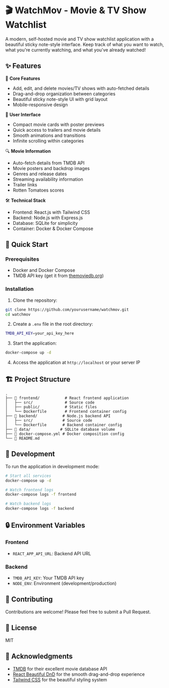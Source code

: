 # 🎬 WatchMov - Movie & TV Show Watchlist

A modern, self-hosted movie and TV show watchlist application with a beautiful sticky note-style interface. Keep track of what you want to watch, what you're currently watching, and what you've already watched!

## ✨ Features

🎯 **Core Features**
- Add, edit, and delete movies/TV shows with auto-fetched details
- Drag-and-drop organization between categories
- Beautiful sticky note-style UI with grid layout
- Mobile-responsive design

🎨 **User Interface**
- Compact movie cards with poster previews
- Quick access to trailers and movie details
- Smooth animations and transitions
- Infinite scrolling within categories

🔍 **Movie Information**
- Auto-fetch details from TMDB API
- Movie posters and backdrop images
- Genres and release dates
- Streaming availability information
- Trailer links
- Rotten Tomatoes scores

🛠️ **Technical Stack**
- Frontend: React.js with Tailwind CSS
- Backend: Node.js with Express.js
- Database: SQLite for simplicity
- Container: Docker & Docker Compose

## 🚀 Quick Start

### Prerequisites
- Docker and Docker Compose
- TMDB API key (get it from [themoviedb.org](https://www.themoviedb.org/documentation/api))

### Installation

1. Clone the repository:
```bash
git clone https://github.com/yourusername/watchmov.git
cd watchmov
```

2. Create a `.env` file in the root directory:
```bash
TMDB_API_KEY=your_api_key_here
```

3. Start the application:
```bash
docker-compose up -d
```

4. Access the application at `http://localhost` or your server IP

## 🏗️ Project Structure

```
.
├── 📁 frontend/           # React frontend application
│   ├── src/              # Source code
│   ├── public/           # Static files
│   └── Dockerfile        # Frontend container config
├── 📁 backend/           # Node.js backend API
│   ├── src/             # Source code
│   └── Dockerfile       # Backend container config
├── 📁 data/             # SQLite database volume
├── 🐳 docker-compose.yml # Docker composition config
└── 📝 README.md
```

## 🔧 Development

To run the application in development mode:

```bash
# Start all services
docker-compose up -d

# Watch frontend logs
docker-compose logs -f frontend

# Watch backend logs
docker-compose logs -f backend
```

## 🔒 Environment Variables

### Frontend
- `REACT_APP_API_URL`: Backend API URL

### Backend
- `TMDB_API_KEY`: Your TMDB API key
- `NODE_ENV`: Environment (development/production)

## 🤝 Contributing

Contributions are welcome! Please feel free to submit a Pull Request.

## 📜 License

MIT

## 🙏 Acknowledgments

- [TMDB](https://www.themoviedb.org/) for their excellent movie database API
- [React Beautiful DnD](https://github.com/atlassian/react-beautiful-dnd) for the smooth drag-and-drop experience
- [Tailwind CSS](https://tailwindcss.com/) for the beautiful styling system
